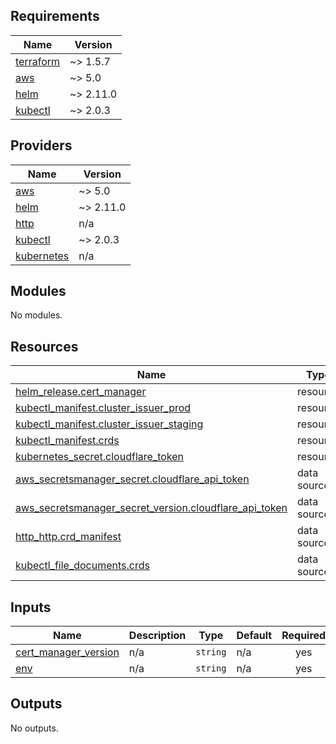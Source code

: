 <!-- BEGIN_TF_DOCS -->
## Requirements

| Name | Version |
|------|---------|
| <a name="requirement_terraform"></a> [terraform](#requirement\_terraform) | ~> 1.5.7 |
| <a name="requirement_aws"></a> [aws](#requirement\_aws) | ~> 5.0 |
| <a name="requirement_helm"></a> [helm](#requirement\_helm) | ~> 2.11.0 |
| <a name="requirement_kubectl"></a> [kubectl](#requirement\_kubectl) | ~> 2.0.3 |

## Providers

| Name | Version |
|------|---------|
| <a name="provider_aws"></a> [aws](#provider\_aws) | ~> 5.0 |
| <a name="provider_helm"></a> [helm](#provider\_helm) | ~> 2.11.0 |
| <a name="provider_http"></a> [http](#provider\_http) | n/a |
| <a name="provider_kubectl"></a> [kubectl](#provider\_kubectl) | ~> 2.0.3 |
| <a name="provider_kubernetes"></a> [kubernetes](#provider\_kubernetes) | n/a |

## Modules

No modules.

## Resources

| Name | Type |
|------|------|
| [helm_release.cert_manager](https://registry.terraform.io/providers/hashicorp/helm/latest/docs/resources/release) | resource |
| [kubectl_manifest.cluster_issuer_prod](https://registry.terraform.io/providers/alekc/kubectl/latest/docs/resources/manifest) | resource |
| [kubectl_manifest.cluster_issuer_staging](https://registry.terraform.io/providers/alekc/kubectl/latest/docs/resources/manifest) | resource |
| [kubectl_manifest.crds](https://registry.terraform.io/providers/alekc/kubectl/latest/docs/resources/manifest) | resource |
| [kubernetes_secret.cloudflare_token](https://registry.terraform.io/providers/hashicorp/kubernetes/latest/docs/resources/secret) | resource |
| [aws_secretsmanager_secret.cloudflare_api_token](https://registry.terraform.io/providers/hashicorp/aws/latest/docs/data-sources/secretsmanager_secret) | data source |
| [aws_secretsmanager_secret_version.cloudflare_api_token](https://registry.terraform.io/providers/hashicorp/aws/latest/docs/data-sources/secretsmanager_secret_version) | data source |
| [http_http.crd_manifest](https://registry.terraform.io/providers/hashicorp/http/latest/docs/data-sources/http) | data source |
| [kubectl_file_documents.crds](https://registry.terraform.io/providers/alekc/kubectl/latest/docs/data-sources/file_documents) | data source |

## Inputs

| Name | Description | Type | Default | Required |
|------|-------------|------|---------|:--------:|
| <a name="input_cert_manager_version"></a> [cert\_manager\_version](#input\_cert\_manager\_version) | n/a | `string` | n/a | yes |
| <a name="input_env"></a> [env](#input\_env) | n/a | `string` | n/a | yes |

## Outputs

No outputs.
<!-- END_TF_DOCS -->